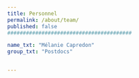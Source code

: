 ```yaml
---
title: Personnel
permalink: /about/team/
published: false
########################################

name_txt: "Mélanie Capredon"
group_txt: "Postdocs"


---
```

